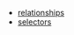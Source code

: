 
- [relationships](../schemas/constructs/v1alpha3/relationship.json)
- [selectors](../schemas/constructs/v1alpha3/selectors.json)

